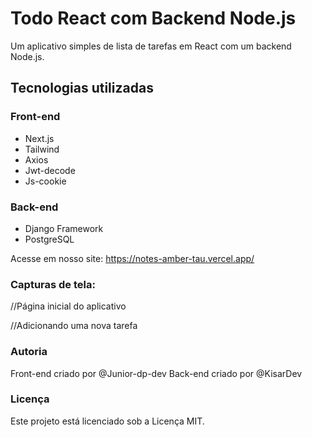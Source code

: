 # Todo React com Backend Node.js

Um aplicativo simples de lista de tarefas em React com um backend Node.js.

## Tecnologias utilizadas

### Front-end
- Next.js
- Tailwind
- Axios 
- Jwt-decode
- Js-cookie

### Back-end
- Django Framework
- PostgreSQL

Acesse em nosso site: https://notes-amber-tau.vercel.app/

### Capturas de tela:

//Página inicial do aplicativo

//Adicionando uma nova tarefa

### Autoria
Front-end criado por @Junior-dp-dev
Back-end criado por @KisarDev

### Licença
Este projeto está licenciado sob a Licença MIT.
